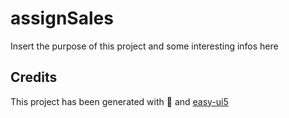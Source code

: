 # assignSales

Insert the purpose of this project and some interesting infos here

## Credits

This project has been generated with 💙 and [easy-ui5](https://github.com/SAP)
